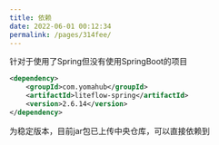 ```yaml
---
title: 依赖
date: 2022-06-01 00:12:34
permalink: /pages/314fee/
---
```


针对于使用了Spring但没有使用SpringBoot的项目

```xml
<dependency>
	<groupId>com.yomahub</groupId>
    <artifactId>liteflow-spring</artifactId>
	<version>2.6.14</version>
</dependency>
```
为稳定版本，目前jar包已上传中央仓库，可以直接依赖到